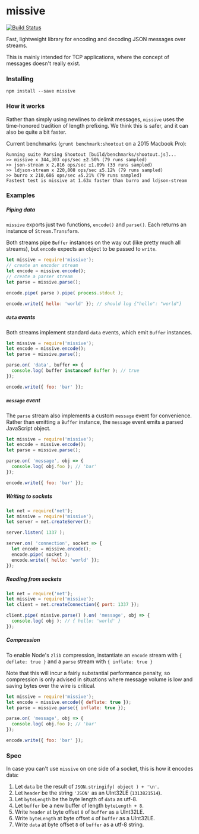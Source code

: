 # missive

[![Build Status](https://travis-ci.org/StarryInternet/missive.svg?branch=master)](https://travis-ci.org/StarryInternet/missive)

Fast, lightweight library for encoding and decoding JSON messages over streams.

This is mainly intended for TCP applications, where the concept of messages
doesn't really exist.

### Installing

```
npm install --save missive
```

### How it works

Rather than simply using newlines to delimit messages, `missive` uses the
time-honored tradition of length prefixing. We think this is safer, and it
can also be quite a bit faster.

Current benchmarks (`grunt benchmark:shootout` on a 2015 Macbook Pro):

```
Running suite Parsing Shootout [build/benchmarks/shootout.js]...
>> missive x 344,303 ops/sec ±2.50% (79 runs sampled)
>> json-stream x 2,816 ops/sec ±1.09% (33 runs sampled)
>> ldjson-stream x 220,808 ops/sec ±5.12% (79 runs sampled)
>> burro x 210,686 ops/sec ±5.21% (79 runs sampled)
Fastest test is missive at 1.63x faster than burro and ldjson-stream
```

### Examples

##### Piping data

`missive` exports just two functions, `encode()` and `parse()`. Each returns
an instance of `Stream.Transform`.

Both streams pipe `Buffer` instances on the way out (like pretty much
all streams), but `encode` expects an object to be passed to `write`.

```js
let missive = require('missive');
// create an encoder stream
let encode = missive.encode();
// create a parser stream
let parse = missive.parse();

encode.pipe( parse ).pipe( process.stdout );

encode.write({ hello: 'world' }); // should log {"hello": "world"}
```

##### `data` events

Both streams implement standard `data` events, which emit `Buffer` instances.

```js
let missive = require('missive');
let encode = missive.encode();
let parse = missive.parse();

parse.on( 'data', buffer => {
  console.log( buffer instanceof Buffer ); // true
});

encode.write({ foo: 'bar' });
```

##### `message` event

The `parse` stream also implements a custom `message` event for convenience.
Rather than emitting a `Buffer` instance, the `message` event emits a parsed
JavaScript object.

```js
let missive = require('missive');
let encode = missive.encode();
let parse = missive.parse();

parse.on( 'message', obj => {
  console.log( obj.foo ); // 'bar'
});

encode.write({ foo: 'bar' });
```

##### Writing to sockets

```js
let net = require('net');
let missive = require('missive');
let server = net.createServer();

server.listen( 1337 );

server.on( 'connection', socket => {
  let encode = missive.encode();
  encode.pipe( socket );
  encode.write({ hello: 'world' });
});
```

##### Reading from sockets

```js
let net = require('net');
let missive = require('missive');
let client = net.createConnection({ port: 1337 });

client.pipe( missive.parse() ).on( 'message', obj => {
  console.log( obj ); // { hello: 'world' }
});
```

##### Compression

To enable Node's `zlib` compression, instantiate an `encode` stream
with `{ deflate: true }` and a `parse` stream with `{ inflate: true }`

Note that this will incur a fairly substantial performance penalty, so
compression is only advised in situations where message volume is low
and saving bytes over the wire is critical.

```js
let missive = require('missive');
let encode = missive.encode({ deflate: true });
let parse = missive.parse({ inflate: true });

parse.on( 'message', obj => {
  console.log( obj.foo ); // 'bar'
});

encode.write({ foo: 'bar' });
```

### Spec

In case you can't use `missive` on one side of a socket, this is
how it encodes data:

1. Let `data` be the result of `JSON.stringify( object ) + '\n'`.
2. Let `header` be the string `'JSON'` as an UInt32LE (`1313821514`).
3. Let `byteLength` be the byte length of `data` as utf-8.
4. Let `buffer` be a new buffer of length `byteLength + 8`.
5. Write `header` at byte offset `0` of `buffer` as a UInt32LE.
6. Write `byteLength` at byte offset `4` of `buffer` as a UInt32LE.
7. Write `data` at byte offset `8` of `buffer` as a utf-8 string.
